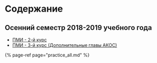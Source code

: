 # Содержание

## Осенний семестр 2018-2019 учебного года

* [ПМИ - 2-й курс](ami_79x_fall_2018.md)
* [ПМИ - 3-й курс \(Дополнительные главы АКОС\)](ami_69x_fall_2018.md)

{% page-ref page="practice\_all.md" %}



